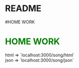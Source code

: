 # README
#HOME WORK
<h1><span style="color: green">HOME WORK</span></h1>
html => `localhost:3000/song/html` <br>
json => `localhost:3000/song/json`

